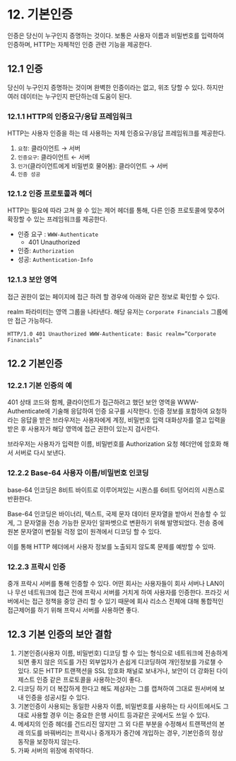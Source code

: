 # 12. 기본인증

인증은 당신이 누구인지 증명하는 것이다. 보통은 사용자 이름과 비밀번호를 입력하여 인증하며, HTTP는 자체적인 인증 관련 기능을 제공한다.

## 12.1 인증

당신이 누구인지 증명하는 것이며 완벽한 인증이라는 없고, 위조 당할 수 있다. 하지만 여러 데이터는 누구인지 판단하는데 도움이 된다.

### 12.1.1 HTTP의 인증요구/응답 프레임워크

HTTP는 사용자 인증을 하는 데 사용하는 자체 인증요구/응답 프레임워크를 제공한다.

1. `요청`: 클라이언트 → 서버
2. `인증요구`: 클라이언트 ← 서버
3. `인가`(클라이언트에게 비밀번호 물어봄): 클라이언트 → 서버
4. `인증 성공`

### 12.1.2 인증 프로토콜과 헤더

HTTP는 필요에 따라 고쳐 쓸 수 있는 제어 헤더를 통해, 다른 인증 프로토콜에 맞추어 확장할 수 있는 프레임워크를 제공한다.

- 인증 요구 : `WWW-Authenticate`
  - 401 Unauthorized
- 인증: `Authorization`
- 성공: `Authentication-Info`

### 12.1.3 보안 영역

접근 권한이 없는 페이지에 접근 하려 할 경우에 아래와 같은 정보로 확인할 수 있다.

realm 파라미터는 영역 그룹을 나타낸다. 해당 유저는 `Corporate Financials` 그룹에만 접근 가능하다.

`HTTP/1.0 401 Unauthorized
WWW-Authenticate: Basic realm=”Corporate Financials”`

## 12.2 기본인증

### 12.2.1 기본 인증의 예

401 상태 코드와 함께, 클라이언트가 접근하려고 했던 보안 영역을 WWW-Authenticate에 기술해 응답하여 인증 요구를 시작한다. 인증 정보를 포함하여 요청하라는 응답을 받은 브라우저는 사용자에게 계정, 비밀번호 입력 대화상자를 열고 입력을 받은 후 사용자가 해당 영역에 접근 권한이 있는지 검사한다.

브라우저는 사용자가 입력한 이름, 비밀번호를 Authorization 요청 헤더안에 암호화 해서 서버로 다시 보낸다.

### 12.2.2 Base-64 사용자 이름/비밀번호 인코딩

base-64 인코딩은 8비트 바이트로 이루어져있는 시퀀스를 6비트 덩어리의 시퀀스로 반환한다.

Base-64 인코딩은 바이너리, 텍스트, 국제 문자 데이터 문자열을 받아서 전송할 수 있게, 그 문자열을 전송 가능한 문자인 알파벳으로 변환하기 위해 발명되었다. 전송 중에 원본 문자열이 변질될 걱정 없이 원격에서 디코딩 할 수 있다.

이를 통해 HTTP 헤더에서 사용자 정보를 노출되지 않도록 문제를 예방할 수 있따.

### 12.2.3 프락시 인증

중개 프락시 서버를 통해 인증할 수 있다. 어떤 회사는 사용자들이 회사 서버나 LAN이나 무선 네트워크에 접근 전에 프락시 서버를 거치게 하여 사용자를 인증한다. 프라깃 서버에서는 접근 정책을 중앙 관리 할 수 있기 때문에 회사 리소스 전체에 대해 통합적인 접근제어를 하기 위해 프락시 서버를 사용하면 좋다.

## 12.3 기본 인증의 보안 결함

1. 기본인증(사용자 이름, 비밀번호) 디코딩 할 수 있는 형식으로 네트워크에 전송하게 되면 좋지 않은 의도를 가진 외부업자가 손쉽게 디코딩하여 개인정보를 가로챌 수 있다. 모든 HTTP 트랜잭션을 SSL 암호화 채널로 보내거나, 보안이 더 강화된 다이제스트 인증 같은 프로토콜을 사용하는것이 좋다.
2. 디코딩 하기 더 복잡하게 한다고 해도 제삼자는 그를 캡쳐하여 그대로 원서버에 보내 인증을 성공시킬 수 있다.
3. 기본인증이 사용되는 동일한 사용자 이름, 비밀번호를 사용하는 타 사이트에서도 그대로 사용할 경우 이는 중요한 은행 사이트 등과같은 곳에서도 쓰일 수 있다.
4. 메세지의 인증 헤더를 건드리진 않지만 그 외 다른 부분을 수정해서 트랜잭션의 본래 의도를 바꿔버리는 프락시나 중개자가 중간에 개입하는 경우, 기본인증의 정상 동작을 보장하지 않는다.
5. 가짜 서버의 위장에 취약하다.
